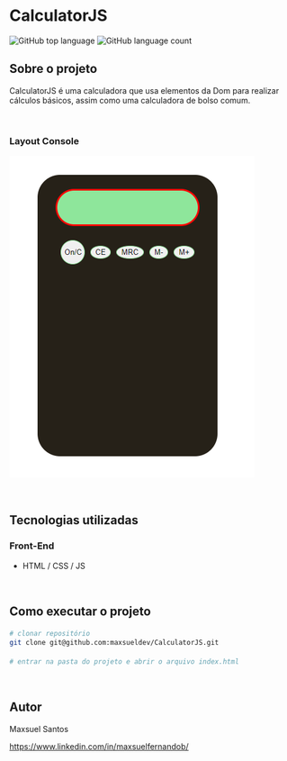 # CalculatorJS

![GitHub top language](https://img.shields.io/github/languages/top/maxsueldev/CalculatorJS?color=green)
![GitHub language count](https://img.shields.io/github/languages/count/maxsueldev/CalculatorJS?color=green)

## Sobre o projeto

CalculatorJS é uma calculadora que usa elementos da Dom para realizar cálculos básicos, assim como uma calculadora de bolso comum. 

<br>

### Layout Console

![Print screen CalculatorJS](img/print1.png)

<br>

## Tecnologias utilizadas

### Front-End
* HTML / CSS / JS

<br>

## Como executar o projeto
```bash
# clonar repositório
git clone git@github.com:maxsueldev/CalculatorJS.git

# entrar na pasta do projeto e abrir o arquivo index.html
```

<br>

## Autor
Maxsuel Santos

<https://www.linkedin.com/in/maxsuelfernandob/>
